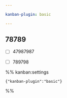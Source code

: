 ```yaml
---

kanban-plugin: basic

---
```


## 78789

- [ ] 47987987
- [ ] 789798




%% kanban:settings
```
{"kanban-plugin":"basic"}
```
%%